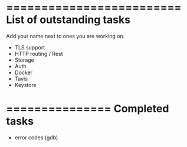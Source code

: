 =========================
List of outstanding tasks
=========================
Add your name next to ones you are working on.

- TLS support
- HTTP routing / Rest
- Storage
- Auth
- Docker
- Tavis
- Keystore

===============
Completed tasks
===============
- error codes (gdb)

